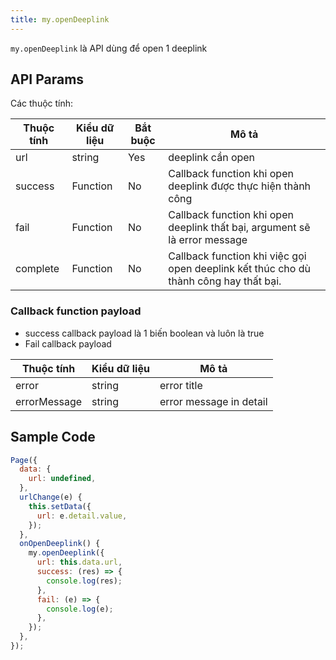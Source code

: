 ```yaml
---
title: my.openDeeplink
---
```


`my.openDeeplink` là API dùng để open 1 deeplink

## API Params

Các thuộc tính:

| Thuộc tính | Kiểu dữ liệu | Bắt buộc | Mô tả                                                                         |
| ---------- | -------- | -------- | ----------------------------------------------------------------------------------- |
| url        | string   | Yes      | deeplink cần open                                                                         |
| success    | Function | No       | Callback function khi open deeplink được thực hiện thành công                             |
| fail       | Function | No       | Callback function khi open deeplink thất bại, argument sẽ là error message                |
| complete   | Function | No       | Callback function khi việc gọi open deeplink kết thúc cho dù thành công hay thất bại.     |

### Callback function payload

* success callback payload là 1 biến boolean và luôn là true 
* Fail callback payload 

| Thuộc tính   | Kiểu dữ liệu     |  Mô tả             |
| ----------   | -------- | ------------------------- |
| error        | string   | error title               |
| errorMessage | string   | error message in detail   |

## Sample Code

```js
Page({
  data: {
    url: undefined,
  },
  urlChange(e) {
    this.setData({
      url: e.detail.value,
    });
  },
  onOpenDeeplink() {
    my.openDeeplink({
      url: this.data.url,
      success: (res) => {
        console.log(res);
      },
      fail: (e) => {
        console.log(e);
      },
    });
  },
});
```


